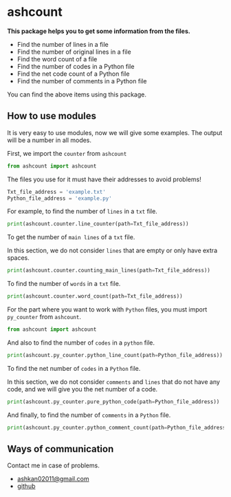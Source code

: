 
# ashcount

**This package helps you to get some information from the files.**

- Find the number of lines in a file
- Find the number of original lines in a file
- Find the word count of a file
- Find the number of codes in a Python file
- Find the net code count of a Python file
- Find the number of comments in a Python file

You can find the above items using this package.

## How to use modules
It is very easy to use modules, now we will give some examples.
The output will be a number in all modes.

First, we import the `counter` from `ashcount`
```python
from ashcount import ashcount
```

The files you use for it must have their addresses to avoid problems!
```python
Txt_file_address = 'example.txt'
Python_file_address = 'example.py'
```

For example, to find the number of `lines` in a `txt` file.
```python
print(ashcount.counter.line_counter(path=Txt_file_address))
```

To get the number of `main lines` of a `txt` file.

In this section, we do not consider `lines` that are empty or only have extra spaces.
```python
print(ashcount.counter.counting_main_lines(path=Txt_file_address))
```

To find the number of `words` in a `txt` file.
```python
print(ashcount.counter.word_count(path=Txt_file_address))
```

For the part where you want to work with `Python` files, you must import `py_counter` from `ashcount`.
```python
from ashcount import ashcount
```

And also to find the number of `codes` in a `python` file.
```python
print(ashcount.py_counter.python_line_count(path=Python_file_address))
```

To find the net number of `codes` in a `Python` file.

In this section, we do not consider `comments` and `lines` that do not have any code, and we will give you the net number of a code.
```python
print(ashcount.py_counter.pure_python_code(path=Python_file_address))
```

And finally, to find the number of `comments` in a `Python` file.
```python
print(ashcount.py_counter.python_comment_count(path=Python_file_address))
```

## Ways of communication

Contact me in case of problems.

- ashkan02011@gmail.com
- [github](https://github.com/ashkan0201)


